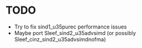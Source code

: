 # TODO

- Try to fix sind1_u35purec performance issues
- Maybe port Sleef_sind2_u35advsimd (or possibly
  Sleef_cinz_sind2_u35advsimdnofma)
